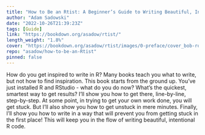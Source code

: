 ```yaml
---
title: "How to Be an Rtist: A Beginner’s Guide to Writing Beautiful, Intentional R Code"
author: "Adam Sadowski"
date: "2022-10-26T21:39:23Z"
tags: [Guide]
link: "https://bookdown.org/asadow/rtist/"
length_weight: "1.8%"
cover: "https://bookdown.org/asadow/rtist/images/0-preface/cover_bob-ross.jpg"
repo: "asadow/how-to-be-an-Rtist"
pinned: false
---
```


How do you get inspired to write in R? Many books teach you what to write, but not how to find inspiration. This book starts from the ground up. You’ve just installed R and RStudio - what do you do now? What’s the quickest, smartest way to get results? I’ll show you how to get there, line-by-line, step-by-step. At some point, in trying to get your own work done, you will get stuck. But I’ll also show you how to get unstuck in mere minutes. Finally, I’ll show you how to write in a way that will prevent you from getting stuck in the first place! This will keep you in the flow of writing beautiful, intentional R code.
